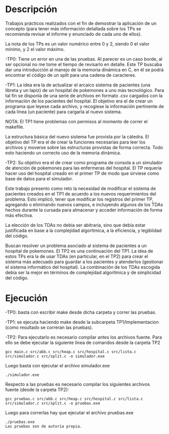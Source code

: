 # Descripción

Trabajos prácticos realizados con el fin de demostrar la aplicación de un concepto (para tener más
información detallada sobre los TPs se recomienda revisar el informe y enunciado de cada uno de ellos).

La nota de los TPs es un valor numérico entre 0 y 2, siendo 0 el valor mínimo, y
2 el valor máximo.

-TP0: Tiene un error en una de las pruebas. Al parecer es un caso borde, al ser opcional no me tome el tiempo
de revisarlo en detalle. Este TP buscaba dar una introducción al manejo de la memoria dinámica en C, en él se podrá encontrar el código de un split para una cadena de caracteres.

-TP1: La idea era la de actualizar el arcaico sistema de pacientes (una libreta y un lapiz) de un hospital de pokemones a uno más tecnológico. Para tal fin se disponía de una serie de archivos en formato .csv cargados con la información de los pacientes del hospital. El objetivo era el de crear un programa que leyese cada archivo, y recogiese la información pertinente de cada línea (un paciente) para cargarla al nuevo sistema.

NOTA: El TP1 tiene problemas con permisos al momento de correr el makefile.

La estructura básica del nuevo sistema fue provista por la cátedra. El objetivo del TP era el de crear la funciones necesarias para leer los archivos y moverse sobre las estructuras provistas de forma correcta. Todo esto haciendo un correcto uso de la memoria dinámica.

-TP2: Su objetivo era el de crear como programa de consola a un simulador de atención de pokemones para las enfermeras del hospital. El TP requería hacer uso del hospital creado en el primer TP de modo que sirviese como base de datos para el simulador. 

Este trabajo presento como reto la necesidad de modificar el sistema de pacientes creados en el TP1 de acuerdo a los nuevos requerimientos del problema. Esto implicó, tener que modificar los registros del primer TP, agregando o eliminando nuevos campos, e incluyendo algunos de los TDAs hechos durante la cursada para almacenar y acceder información de forma más efectiva.

La elección de los TDAs no debía ser abitraria, sino que debía estar justificada en base a la complejidad algorítmica, a la eficiencia, y legiblidad del código.


Buscan resolver un problema asociado al sistema de pacientes a un hospital de pokemones. El TP2 es una continuación del TP1. La idea de estos TPs era la de usar TDAs (en particular, en el TP2) para crear el sistema más adecuado para guardar a los pacientes y atenderlos (gestionar el sistema informático del hospital). La combinación de los TDAs escogida debía ser la mejor en términos de complejidad algorítmica y de simplicidad del código.


# Ejecución

-TP0: basta con escribir make desde dicha carpeta y correr las pruebas. 

-TP1: se ejecuta haciendo make desde la subcarpeta TP1/Implementacion (como resultado se correran las pruebas).

-TP2: Para ejecutarlo es necesario compilar antes los archivos fuente. Para ello se debe ejecutar la siguiente línea de comandos desde la carpeta TP2

    gcc main.c src/abb.c src/heap.c src/hospital.c src/lista.c src/simulador.c src/split.c -o simulador.exe

Luego basta con ejecutar el archivo simulador.exe

    ./simulador.exe

Respecto a las pruebas es necesario compilar los siguientes archivos fuente (desde la carpeta TP2):

    gcc pruebas.c src/abb.c src/heap.c src/hospital.c src/lista.c src/simulador.c src/split.c -o pruebas.exe

Luego para correrlas hay que ejecutar el archivo pruebas.exe

    ./pruebas.exe
    Las pruebas son de autoría propia.
